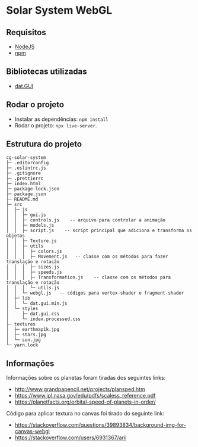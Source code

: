 # Solar System WebGL

## Requisitos

- [NodeJS](https://nodejs.org/)
- [npm](https://www.npmjs.com)

## Bibliotecas utilizadas

- [dat.GUI](https://github.com/dataarts/dat.gui)

## Rodar o projeto

- Instalar as dependências: `npm install`
- Rodar o projeto: `npx live-server`.

## Estrutura do projeto

```
cg-solar-system
├─ .editorconfig
├─ .eslintrc.js
├─ .gitignore
├─ .prettierrc
├─ index.html
├─ package-lock.json
├─ package.json
├─ README.md
├─ src
│  ├─ js
│  │  ├─ gui.js
│  │  ├─ controls.js    -- arquivo para controlar a animação
│  │  ├─ models.js
│  │  ├─ script.js    -- script principal que adiciona e transforma os objetos
│  │  ├─ Texture.js
│  │  ├─ utils
│  │  │  ├─ colors.js
│  │  │  ├─ Movement.js   -- classe com os métodos para fazer translação e rotação
│  │  │  ├─ sizes.js
│  │  │  ├─ speeds.js
│  │  │  ├─ Transformation.js    -- classe com os métodos para translação e rotação
│  │  │  └─ utils.js
│  │  └─ webgl.js   -- códigos para vertex-shader e fragment-shader
│  ├─ lib
│  │  └─ dat.gui.min.js
│  └─ styles
│     ├─ dat.gui.css
│     └─ index.processed.css
├─ textures
│  ├─ earthmap1k.jpg
│  ├─ stars.jpg
│  └─ sun.jpg
└─ yarn.lock
```

## Informações

Informações sobre os planetas foram tiradas dos seguintes links:

- http://www.grandpapencil.net/projects/plansped.htm
- https://www.jpl.nasa.gov/edu/pdfs/scaless_reference.pdf
- https://planetfacts.org/orbital-speed-of-planets-in-order/

Código para aplicar textura no canvas foi tirado do seguinte link:

- https://stackoverflow.com/questions/39893834/background-img-for-canvas-webgl
- https://stackoverflow.com/users/6931367/arii
